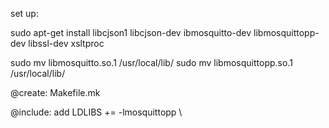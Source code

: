 set up:

sudo apt-get install libcjson1 libcjson-dev ibmosquitto-dev libmosquittopp-dev libssl-dev xsltproc 

sudo mv libmosquitto.so.1 /usr/local/lib/
sudo mv libmosquittopp.so.1 /usr/local/lib/

@create: Makefile.mk

@include: add LDLIBS += -lmosquittopp    \
